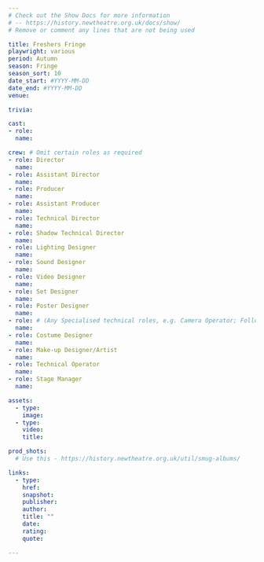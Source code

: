 ```yaml
---
# Check out the Show Docs for more information
# -- https://history.newtheatre.org.uk/docs/show/
# Remove or comment any lines that are not being used

title: Freshers Fringe
playwright: various
period: Autumn
season: Fringe
season_sort: 10
date_start: #YYYY-MM-DD
date_end: #YYYY-MM-DD
venue:

trivia:

cast:
- role:
  name:

crew: # Omit certain roles as required
- role: Director
  name:
- role: Assistant Director 
  name:
- role: Producer
  name:
- role: Assistant Producer
  name:
- role: Technical Director 
  name:
- role: Shadow Technical Director
  name:
- role: Lighting Designer 
  name:
- role: Sound Designer 
  name:
- role: Video Designer 
  name:
- role: Set Designer 
  name:
- role: Poster Designer 
  name:
- role: # (Any Specialised technical roles, e.g. Camera Operator; Followspot Operator etc.) 
  name:
- role: Costume Designer 
  name:
- role: Make-up Designer/Artist
  name:
- role: Technical Operator 
  name:
- role: Stage Manager 
  name:

assets:
  - type:
    image:
  - type:
    video:
    title:

prod_shots:
  # Use this - https://history.newtheatre.org.uk/util/smug-albums/

links:
  - type:
    href:
    snapshot:
    publisher:
    author:
    title: ""
    date:
    rating:
    quote:

---
```


<!-- Insert the show summary here -->
